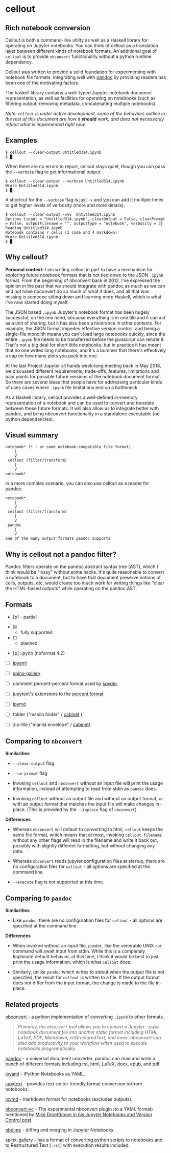# cellout

## Rich notebook conversion

Cellout is both a command-line utility as well as a Haskell library for
operating on Jupyter notebooks. You can think of cellout as a translation layer
between different kinds of notebook formats. An additional goal of `cellout` is
to provide `nbconvert` functionality without a python runtime dependency.

Cellout was written to provide a solid foundation for experimenting with
notebook file formats. Integrating well with [pandoc][pandoc] by providing
readers has been one of the motivating factors.

The haskell library contains a well-typed Jupyter notebook document
representation, as well as facilities for operating on notebooks (such as
filtering output, removing metadata, concatenating multiple notebooks).

*Note: `cellout` is under active development, some of the behaviors outline in the
rest of this document are how  it **should** work, and does not
necessarily reflect what is implemented right now.*

## Examples

```
$ cellout --clear-output Untitled314.ipynb
$ █
```

When there are no errors to report, cellout stays quiet, though you can pass the
`--verbose` flag to get informational output.


```
$ cellout --clear-output --verbose Untitled314.ipynb
Wrote Untitled314.ipynb
$ █
```

A shortcut for the `--verbose` flag is just `-v` and you can add it multiple
times to get higher levels of verbosity (more and more details).

```
$ cellout --clear-output -vvv  Untitled314.ipynb
Options {input = "Untitled314.ipynb", clearOutput = False, clearPrompt = False, outputFilename = "", outputType = "notebook", verbosity = 3}
Reading Untitled314.ipynb
Notebook contains 7 cells (3 code and 4 markdown)
Wrote Untitled314.ipynb
$ █
```

## Why cellout?

**Personal context:** I am writing cellout in part to have a mechanism for exploring
future notebook formats that is not tied down to the JSON `.ipynb` format. From
the beginning of nbconvert back in 2012, I've expressed the opinion in the past
that we should integrate with pandoc as much as we can and not have nbconvert do
so much of what it does, and all that was missing is someone sitting down and
learning more Haskell, which is what I've now started doing myself.

The JSON based `.ipynb` Jupyter's notebook format has been hugely successful, on
the one hand, because everything is in one file and it can act as a unit of
sharing, but it has also been a hindrance in other contexts. For example, the
JSON format impedes effective version control, and being a single-file monolith
means you can't load large notebooks quickly, since the entire `.ipynb` file needs
to be transferred before the javascript can render it. That's not a big deal for
short little notebooks, but in practice it has meant that no one writes long
notebooks, and it's a bummer that there's effectively a cap on how many plots
you pack into one.

At the last Project Jupyter all hands week-long meeting back in May 2018, we
discussed different requirements, trade-offs, features, limitations and pain
points for possible future versions of the notebook document format. So there
are several ideas that people have for addressing particular kinds of uses cases
where `.ipynb` file limitations end up a bottleneck.

As a Haskell library, cellout provides a well-defined in-memory representation
of a notebook and can be used to convert and translate between these future
formats. It will also allow us to integrate better with pandoc, and bring
nbconvert functionality in a standalone executable (no python dependencies).

## Visual summary
```
notebook* (* - or some notebook-compatible file format)
    |
    V
 cellout (filter/transform)
    |
    V
notebook*
```

In a more complex scenario, you can also use cellout as a reader for pandoc:

```
notebook*
    |
    V
 cellout (filter/transform)
    |
    V
 pandoc
    |
    V
one of the many output formats pandoc supports

```


## Why is cellout not a pandoc filter?

Pandoc filters operate on the pandoc abstract syntax tree (AST), which I think
would be "lossy" without some hacks. It's quite reasonable to convert a notebook
to a document, but to have that document preserve notions of cells, outputs,
etc, would create too much work for writing things like "clear the HTML-based
outputs" while operating on the pandoc AST.

## Formats
- [p] - partial
- [x] - fully supported
- [ ] - planned

- [p]  .ipynb (nbformat 4.2)
- [ ] [ipyaml](https://github.com/prabhuramachandran/ipyaml)
- [ ] [spinx-gallery](https://sphinx-gallery.readthedocs.io/en/latest/syntax.html)
- [ ] comment percent-percent format used by [spyder](https://docs.spyder-ide.org/editor.html#defining-code-cells)
- [ ] jupytext's extensions to the [percent format](https://github.com/mwouts/jupytext#the-percent-format)
- [ ] [ipymd](https://github.com/rossant/ipymd)
- [ ] folder  ("manila folder" / [cabinet][cabinet] )
- [ ] zip-file ("manila envelope" / [cabinet][cabinet])


## Comparing to `nbconvert`

**Similarities**

- `--clear-output` flag

- `--no-prompt` flag

- Invoking `cellout` and `nbconvert` without an input file will print the usage
  information, instead of attempting to read from stdin as `pandoc` does.

- Invoking `cellout` without an output file and without an output format,
  or with an output format that matches the input file will make changes
  in-place. (This is provided by the `--inplace` flag of `nbconvert`)


**Differences**

- Whereas `nbconvert` will default to converting to html, `cellout` keeps the
  same file format, which means that at most, invoking `cellout filename`
  without any other flags will read in the filename and write it back out,
  possibly with slightly different formatting, but without changing any data.

- Whereas `nbconvert` reads jupyter configuration files at startup, there are no
  configuration files for `cellout` - all options are specified at the command
  line.

- `--execute` flag is not supported at this time.


## Comparing to `pandoc`

**Similarities**

- Like `pandoc`, there are no configuration files for `cellout` - all options
  are specified at the command line.


**Differences**

- When invoked without an input file, `pandoc`, like the venerable UNIX `cat`
  command will await input from stdin. While this is a completely legitimate
  default behavior, at this time, I think it would be best to just print the
  usage information, which is what `cellout` does.

- Similarly, unlike `pandoc` which writes to stdout when the output file is not
  specified, the result for `cellout` is written to a file. If the output format
  does not differ from the input format, the change is made to the file
  in-place.

## Related projects

[nbconvert](https://nbconvert.readthedocs.io/en/latest/) - a python implementation of converting `.ipynb` to other formats.

> *Primarily, the `nbconvert` tool allows you to convert a Jupyter `.ipynb`
> notebook document file into another static format including HTML, LaTeX, PDF,
> Markdown, reStructuredText, and more. nbconvert can also add productivity to
> your workflow when used to execute notebooks programatically.*

[pandoc][pandoc] - a universal document converter, pandoc can read and write a
bunch of different formats including rst, html, LaTeX, docx, epub, and pdf.

[ipyaml](https://github.com/prabhuramachandran/ipyaml) - IPython Notebooks as
YAML.

[jupytext](https://github.com/mwouts/jupytext) - provides text-editor friendly format conversion to/from notebooks.

[ipymd](https://github.com/rossant/ipymd) - markdown format for notebooks
(excludes outputs).

[nbconvert-vc](https://github.com/mdboom/nbconvert_vc) - The experimental
nbconvert plugin (to a YAML format) mentioned by [Mike Droettboom in his Jupyter
Notebooks and Version Control post](https://droettboom.com/blog/2018/01/18/diffable-jupyter-notebooks/).

[nbdime](https://nbdime.readthedocs.io/en/stable/) - diffing and merging in
Jupyter Notebooks.

[spinx-gallery](https://sphinx-gallery.readthedocs.io/en/latest/syntax.html) -
has a format of converting python scripts to notebooks and to Restructured Text
(`.rst`) with execution results included.

[pandoc]: https://pandoc.org "Pandoc: a universal document converter"

[cabinet]:  https://github.com/nteract/cabinet#proposal "nteract cabinet: Exploring a new notebook container format"
